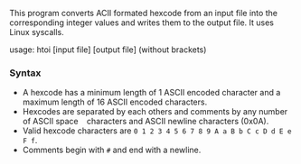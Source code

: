 This program converts ACII formated hexcode from an input file into the
corresponding integer values and writes them to the output file.
It uses Linux syscalls.

usage: htoi [input file] [output file] (without brackets)

### Syntax
* A hexcode has a minimum length of 1 ASCII encoded character and a maximum
  length of 16 ASCII encoded characters.
* Hexcodes are separated by each others and comments by any number of ASCII
  space ` ` characters and ASCII newline characters (0x0A).
* Valid hexcode characters are `0 1 2 3 4 5 6 7 8 9 A a B b C c D d E e F f`.
* Comments begin with `#` and end with a newline.
